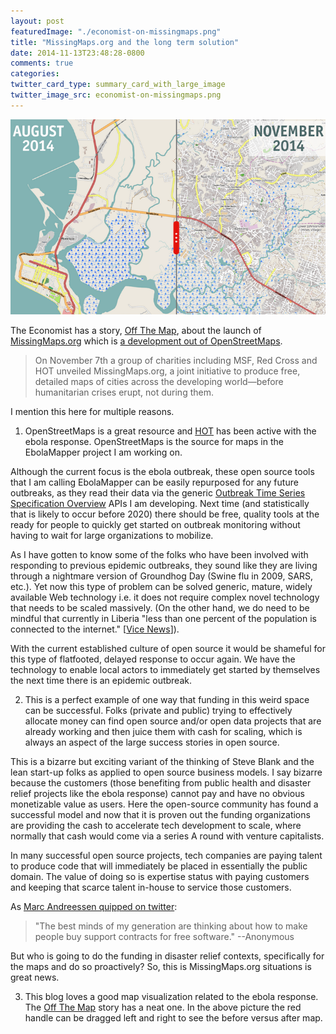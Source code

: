 ```yaml
---
layout: post
featuredImage: "./economist-on-missingmaps.png"
title: "MissingMaps.org and the long term solution"
date: 2014-11-13T23:48:28-0800
comments: true
categories: 
twitter_card_type: summary_card_with_large_image
twitter_image_src: economist-on-missingmaps.png 
---
```

<a href="http://www.economist.com/news/international/21632520-rich-countries-are-deluged-data-developing-ones-are-suffering-drought"><img class="center" src='economist-on-missingmaps.png' alt="osm-of-monrovia" /></a>

The Economist has a story, <a href="http://www.economist.com/news/international/21632520-rich-countries-are-deluged-data-developing-ones-are-suffering-drought">Off The Map</a>, about the launch of <a href="http://missingmaps.org">MissingMaps.org</a> which is <a href="http://wiki.openstreetmap.org/wiki/Missing_Maps_Project">a development out of OpenStreetMaps</a>.
<blockquote>On November 7th a group of charities including MSF, Red Cross and HOT unveiled MissingMaps.org, a joint initiative to produce free, detailed maps of cities across the developing world—before humanitarian crises erupt, not during them.</blockquote>
I mention this here for multiple reasons.

1) OpenStreetMaps is a great resource and <a href="http://hotosm.org/">HOT</a> has been active with the ebola response. OpenStreetMaps is the source for maps in the EbolaMapper project I am working on.

Although the current focus is the ebola outbreak, these open source tools that I am calling EbolaMapper can be easily repurposed for any future outbreaks, as they read their data via the generic <a href="https://github.com/JohnTigue/EbolaMapper/wiki/Outbreak-Time-Series-Specification-Overview">Outbreak Time Series Specification Overview</a> APIs I am developing. Next time (and statistically that is likely to occur before 2020) there should be free, quality tools at the ready for people to quickly get started on outbreak monitoring without having to wait for large organizations to mobilize.

As I have gotten to know some of the folks who have been involved with responding to previous epidemic outbreaks, they sound like they are living through a nightmare version of Groundhog Day (Swine flu in 2009, SARS, etc.). Yet now this type of problem can be solved generic, mature, widely available Web technology i.e. it does not require complex novel technology that needs to be scaled massively. (On the other hand, we do need to be mindful that currently in Liberia "less than one percent of the population is connected to the internet." [<a href="https://news.vice.com/article/how-cell-phones-could-help-liberia-win-the-fight-against-ebola">Vice News</a>]). 

With the current established culture of open source it would be shameful for this type of flatfooted, delayed response to occur again. We have the technology to enable local actors to immediately get started by themselves the next time there is an epidemic outbreak.

2) This is a perfect example of one way that funding in this weird space can be successful. Folks (private and public) trying to effectively allocate money can find open source and/or open data projects that are already working and then juice them with cash for scaling, which is always an aspect of the large success stories in open source.

This is a bizarre but exciting variant of the thinking of Steve Blank and the lean start-up folks as applied to open source business models. I say bizarre because the customers (those benefiting from public health and disaster relief projects like the ebola response) cannot pay and have no obvious monetizable value as users. Here the open-source community has found a successful model and now that it is proven out the funding organizations are providing the cash to accelerate tech development to scale, where normally that cash would come via a series A round with venture capitalists.

In many successful open source projects, tech companies are paying talent to produce code that will immediately be placed in essentially the public domain. The value of doing so is expertise status with paying customers and keeping that scarce talent in-house to service those customers.

As <a href="https://twitter.com/pmarca/status/478335427376869378">Marc Andreessen quipped on twitter</a>:
<blockquote>"The best minds of my generation are thinking about how to make people buy support contracts for free software." --Anonymous</blockquote>
But who is going to do the funding in disaster relief contexts, specifically for the maps and do so proactively? So, this is MissingMaps.org situations is great news.

3) This blog loves a good map visualization related to the ebola response. The <a href="http://www.economist.com/news/international/21632520-rich-countries-are-deluged-data-developing-ones-are-suffering-drought">Off The Map</a> story has a neat one. In the above picture the red handle can be dragged left and right to see the before versus after map.
